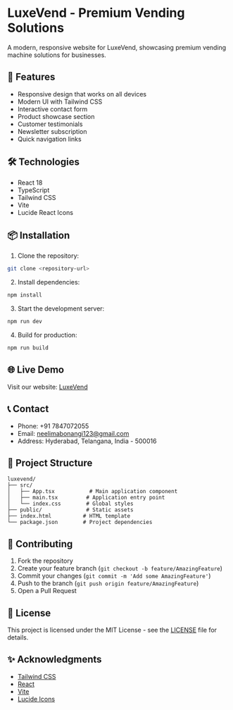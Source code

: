 # LuxeVend - Premium Vending Solutions

A modern, responsive website for LuxeVend, showcasing premium vending machine solutions for businesses.

## 🚀 Features

- Responsive design that works on all devices
- Modern UI with Tailwind CSS
- Interactive contact form
- Product showcase section
- Customer testimonials
- Newsletter subscription
- Quick navigation links

## 🛠️ Technologies

- React 18
- TypeScript
- Tailwind CSS
- Vite
- Lucide React Icons

## 📦 Installation

1. Clone the repository:
```bash
git clone <repository-url>
```

2. Install dependencies:
```bash
npm install
```

3. Start the development server:
```bash
npm run dev
```

4. Build for production:
```bash
npm run build
```

## 🌐 Live Demo

Visit our website: [LuxeVend](https://luxevend.com)

## 📞 Contact

- Phone: +91 7847072055
- Email: neelimabonangi123@gmail.com
- Address: Hyderabad, Telangana, India - 500016

## 🔧 Project Structure

```
luxevend/
├── src/
│   ├── App.tsx           # Main application component
│   ├── main.tsx         # Application entry point
│   └── index.css        # Global styles
├── public/              # Static assets
├── index.html          # HTML template
└── package.json        # Project dependencies
```

## 🤝 Contributing

1. Fork the repository
2. Create your feature branch (`git checkout -b feature/AmazingFeature`)
3. Commit your changes (`git commit -m 'Add some AmazingFeature'`)
4. Push to the branch (`git push origin feature/AmazingFeature`)
5. Open a Pull Request

## 📄 License

This project is licensed under the MIT License - see the [LICENSE](LICENSE) file for details.

## ✨ Acknowledgments

- [Tailwind CSS](https://tailwindcss.com)
- [React](https://reactjs.org)
- [Vite](https://vitejs.dev)
- [Lucide Icons](https://lucide.dev)